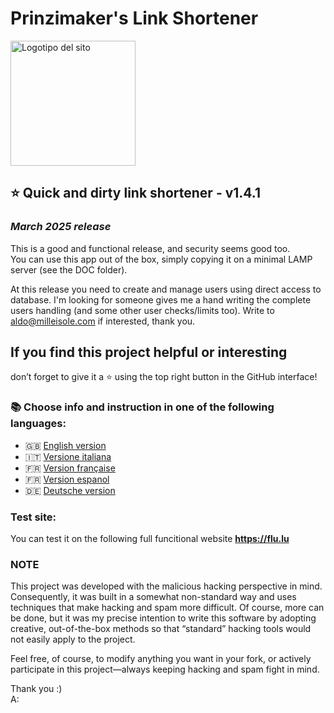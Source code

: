# Prinzimaker's Link Shortener

<img src="https://flu.lu/pls_logo" alt="Logotipo del sito" style="width: 200px; height: auto;">

## &#11088; **Quick and dirty link shortener** - **v1.4.1**
### _March 2025 release_

This is a good and functional release, and security seems good too.\
You can use this app out of the box, simply copying it on a minimal LAMP server (see the DOC folder).

At this release you need to create and manage users using direct access to database.
I'm looking for someone gives me a hand writing the complete users handling (and some other user checks/limits too).
Write to aldo@milleisole.com if interested, thank you.

## If you find this project helpful or interesting
don’t forget to give it a &#11088; using the top right button in the GitHub interface!


### 📚 Choose info and instruction in one of the following languages:

- 🇬🇧 [English version](README.EN.md)
- 🇮🇹 [Versione italiana](README.IT.md) 
- 🇫🇷 [Version française](README.FR.md) 
- 🇫🇷 [Version espanol](README.SP.md) 
- 🇩🇪 [Deutsche version](README.DE.md) 

### Test site:
You can test it on the following full funcitional website **https://flu.lu**

### NOTE
This project was developed with the malicious hacking perspective in mind. Consequently, it was built in a somewhat non-standard way and uses techniques that make hacking and spam more difficult. Of course, more can be done, but it was my precise intention to write this software by adopting creative, out-of-the-box methods so that “standard” hacking tools would not easily apply to the project. 

Feel free, of course, to modify anything you want in your fork, or actively participate in this project—always keeping hacking and spam fight in mind. 

Thank you :) \
A: